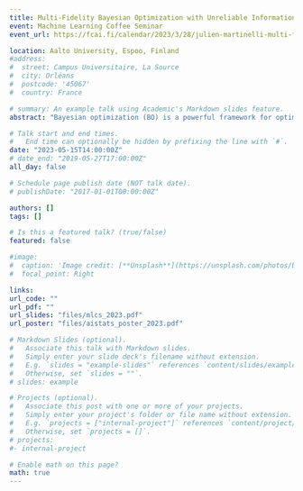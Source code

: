 ```yaml
---
title: Multi-Fidelity Bayesian Optimization with Unreliable Information Sources
event: Machine Learning Coffee Seminar 
event_url: https://fcai.fi/calendar/2023/3/28/julien-martinelli-multi-fidelity-bayesian-optimization-with-unreliable-information-sources

location: Aalto University, Espoo, Finland
#address:
#  street: Campus Universitaire, La Source
#  city: Orléans
#  postcode: '45067'
#  country: France

# summary: An example talk using Academic's Markdown slides feature.
abstract: "Bayesian optimization (BO) is a powerful framework for optimizing black-box, expensive-to-evaluate functions. Over the past decade, many algorithms have been proposed to integrate cheaper, lower-fidelity approximations of the objective function into the optimization process, with the goal of converging towards the global optimum at a reduced cost. This task is generally referred to as multi-fidelity Bayesian optimization (MFBO). However, MFBO algorithms can lead to higher optimization costs than their vanilla BO counterparts, especially when the low-fidelity sources are poor approximations of the objective function, therefore defeating their purpose. To address this issue, we propose rMFBO (robust MFBO), a methodology to make any GP-based MFBO scheme robust to the addition of unreliable information sources. rMFBO comes with a theoretical guarantee that its performance can be bound to its vanilla BO analog, with high controllable probability. We demonstrate the effectiveness of the proposed methodology on a number of numerical benchmarks, outperforming earlier MFBO methods on the most unreliable sources. We expect rMFBO to be particularly useful for including the varying expertise of human experts in Bayesian optimization processes in a reliable manner."

# Talk start and end times.
#   End time can optionally be hidden by prefixing the line with `#`.
date: "2023-05-15T14:00:00Z"
# date_end: "2019-05-27T17:00:00Z"
all_day: false

# Schedule page publish date (NOT talk date).
# publishDate: "2017-01-01T00:00:00Z"

authors: []
tags: []

# Is this a featured talk? (true/false)
featured: false

#image:
#  caption: 'Image credit: [**Unsplash**](https://unsplash.com/photos/bzdhc5b3Bxs)'
#  focal_point: Right

links:
url_code: ""
url_pdf: ""
url_slides: "files/mlcs_2023.pdf"
url_poster: "files/aistats_poster_2023.pdf"

# Markdown Slides (optional).
#   Associate this talk with Markdown slides.
#   Simply enter your slide deck's filename without extension.
#   E.g. `slides = "example-slides"` references `content/slides/example-slides.md`.
#   Otherwise, set `slides = ""`.
# slides: example

# Projects (optional).
#   Associate this post with one or more of your projects.
#   Simply enter your project's folder or file name without extension.
#   E.g. `projects = ["internal-project"]` references `content/project/deep-learning/index.md`.
#   Otherwise, set `projects = []`.
# projects:
#- internal-project

# Enable math on this page?
math: true
---
```

